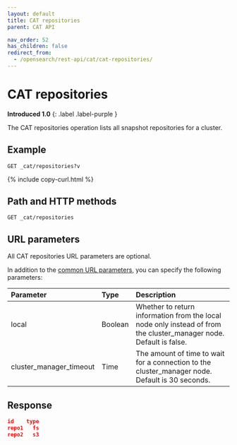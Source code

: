 ```yaml
---
layout: default
title: CAT repositories
parent: CAT API

nav_order: 52
has_children: false
redirect_from:
  - /opensearch/rest-api/cat/cat-repositories/
---
```


# CAT repositories

**Introduced 1.0**
{: .label .label-purple }

The CAT repositories operation lists all snapshot repositories for a cluster.

## Example

```
GET _cat/repositories?v
```

{% include copy-curl.html %}

## Path and HTTP methods

```
GET _cat/repositories
```

## URL parameters

All CAT repositories URL parameters are optional.

In addition to the [common URL parameters]({{site.url}}{{site.baseurl}}/api-reference/cat/index), you can specify the following parameters:

| Parameter               | Type    | Description                                                                                                        |
| :---------------------- | :------ | :----------------------------------------------------------------------------------------------------------------- |
| local                   | Boolean | Whether to return information from the local node only instead of from the cluster_manager node. Default is false. |
| cluster_manager_timeout | Time    | The amount of time to wait for a connection to the cluster_manager node. Default is 30 seconds.                    |

## Response

```json
id    type
repo1   fs
repo2   s3
```
